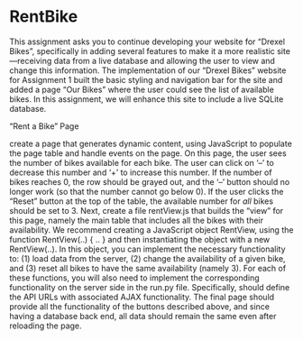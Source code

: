 # RentBike


This assignment asks you to continue developing your website for “Drexel Bikes”, specifically in adding several features to make it a more realistic site—receiving data from a live database and allowing the user to view and change this information.
The implementation of our “Drexel Bikes” website for Assignment 1 built the basic styling and navigation bar for the site and added a page “Our Bikes” where the user could see the list of available bikes. In this assignment, we will enhance this site to include a live SQLite database. 



“Rent a Bike” Page

create a page that generates dynamic content, using JavaScript to populate the page table and handle events on the page. On this page, the user sees the number of bikes available for each bike. The user can click on ‘–’ to decrease this number and ‘+’ to increase this number. If the number of bikes reaches 0, the row should be grayed out, and the ‘–’ button should no longer work (so that the number cannot go below 0). If the user clicks the “Reset” button at the top of the table, the available number for *all* bikes should be set to 3. 
Next, create a file rentView.js that builds the “view” for this page, namely the main table that includes all the bikes with their availability. We recommend creating a JavaScript object RentView, using the function RentView(..) { .. } and then instantiating the object with a new RentView(..). In this object, you can implement the necessary functionality to: (1) load data from the server, (2) change the availability of a given bike, and (3) reset all bikes to have the same availability (namely 3). For each of these functions, you will also need to implement the corresponding functionality on the server side in the run.py file. Specifically, should define the API URLs with associated AJAX functionality. The final page should provide all the functionality of the buttons described above, and since having a database back end, all data should remain the same even after reloading the page.
